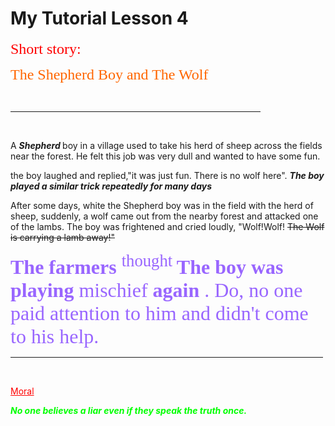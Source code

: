 <html>
<head>
<title>Page Title</title>
<link rel=icon=daisy.jpg type=image/ipg>
</head>
<body bg color = 66CCFF>
<align=center>
<h1>My Tutorial Lesson 4</h1>

<p>
<font face = Times New Roman size =5 color =red> Short story:
</font>
</p>
<font face = Times New Roman size=5 color = FF6600>The Shepherd Boy and The Wolf 
</font>
</p>
<br>
<hr size=10 width = 400 nonshade color = 33FF3>
<br>

<p>
A <b><i> Shepherd </b></i> boy in a village used to take his herd of sheep across the fields near the forest. He felt this job was very dull and wanted to have some fun.
</p>
<p>
the boy laughed and replied,"it was just fun. There is no wolf here". <b><i> The boy played a similar trick repeatedly for many days </b></i>
</p>
<p>
After some days, white the Shepherd boy was in the field with the herd of sheep, suddenly, a wolf came out from the nearby forest and attacked one of the lambs. The boy was frightened and cried loudly, "Wolf!Wolf! <strike> The Wolf is carrying a lamb away!" </strike>
</p>
<p>
<font face= Times New Roman size =6 color = 9966FF ><strong> The farmers </strong> <sup> thought </sup> <strong> The boy was playing </strong> mischief <strong> again </strong>. Do, no one paid attention to him and didn't come to his help. 
</font>
</p>
<hr size=10 width= 500 nonshade color= 33FF3>
<br>
<p>
<font size 7 color = red >
<u> Moral</u>
<p>
<font color = 00FF00 >
<b><i> No one believes a liar even if they speak the truth once.</b></i>
</font>
</p>
</body>
</html>
